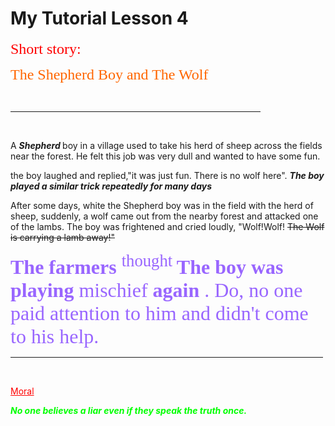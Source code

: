 <html>
<head>
<title>Page Title</title>
<link rel=icon=daisy.jpg type=image/ipg>
</head>
<body bg color = 66CCFF>
<align=center>
<h1>My Tutorial Lesson 4</h1>

<p>
<font face = Times New Roman size =5 color =red> Short story:
</font>
</p>
<font face = Times New Roman size=5 color = FF6600>The Shepherd Boy and The Wolf 
</font>
</p>
<br>
<hr size=10 width = 400 nonshade color = 33FF3>
<br>

<p>
A <b><i> Shepherd </b></i> boy in a village used to take his herd of sheep across the fields near the forest. He felt this job was very dull and wanted to have some fun.
</p>
<p>
the boy laughed and replied,"it was just fun. There is no wolf here". <b><i> The boy played a similar trick repeatedly for many days </b></i>
</p>
<p>
After some days, white the Shepherd boy was in the field with the herd of sheep, suddenly, a wolf came out from the nearby forest and attacked one of the lambs. The boy was frightened and cried loudly, "Wolf!Wolf! <strike> The Wolf is carrying a lamb away!" </strike>
</p>
<p>
<font face= Times New Roman size =6 color = 9966FF ><strong> The farmers </strong> <sup> thought </sup> <strong> The boy was playing </strong> mischief <strong> again </strong>. Do, no one paid attention to him and didn't come to his help. 
</font>
</p>
<hr size=10 width= 500 nonshade color= 33FF3>
<br>
<p>
<font size 7 color = red >
<u> Moral</u>
<p>
<font color = 00FF00 >
<b><i> No one believes a liar even if they speak the truth once.</b></i>
</font>
</p>
</body>
</html>
